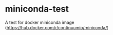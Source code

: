 # miniconda-test
A test for docker miniconda image (https://hub.docker.com/r/continuumio/miniconda/)
